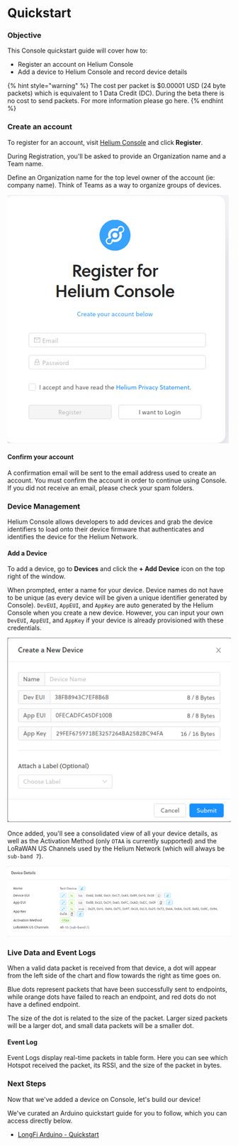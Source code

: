 # Quickstart

### Objective

This Console quickstart guide will cover how to: 

* Register an account on Helium Console 
* Add a device to Helium Console and record device details 

{% hint style="warning" %}
The cost per packet is $0.00001 USD \(24 byte packets\) which is equivalent to 1 Data Credit \(DC\). During the beta there is no cost to send packets. For more information please go here.
{% endhint %}

### Create an account

To register for an account, visit [Helium Console](https://console.helium.com) and click **Register**.

During Registration, you'll be asked to provide an Organization name and a Team name.

Define an Organization name for the top level owner of the account \(ie: company name\). Think of Teams as a way to organize groups of devices.

![](../.gitbook/assets/console_register.png)

#### Confirm your account

A confirmation email will be sent to the email address used to create an account. You must confirm the account in order to continue using Console. If you did not receive an email, please check your spam folders.

### Device Management

Helium Console allows developers to add devices and grab the device identifiers to load onto their device firmware that authenticates and identifies the device for the Helium Network.

#### Add a Device

To add a device, go to **Devices** and click the **+ Add Device** icon on the top right of the window.

When prompted, enter a name for your device. Device names do not have to be unique \(as every device will be given a unique identifier generated by Console\). `DevEUI`, `AppEUI`, and `AppKey` are auto generated by the Helium Console when you create a new device. However, you can input your own `DevEUI`, `AppEUI`, and `AppKey` if your device is already provisioned with these credentials.

![](../.gitbook/assets/console_create_device.png)

Once added, you'll see a consolidated view of all your device details, as well as the Activation Method \(only `OTAA` is currently supported\) and the LoRaWAN US Channels used by the Helium Network \(which will always be `sub-band 7`\).

![](../.gitbook/assets/console_device_details.png)

### Live Data and Event Logs

When a valid data packet is received from that device, a dot will appear from the left side of the chart and flow towards the right as time goes on.

Blue dots represent packets that have been successfully sent to endpoints, while orange dots have failed to reach an endpoint, and red dots do not have a defined endpoint.

The size of the dot is related to the size of the packet. Larger sized packets will be a larger dot, and small data packets will be a smaller dot.

#### Event Log

Event Logs display real-time packets in table form. Here you can see which Hotspot received the packet, its RSSI, and the size of the packet in bytes.

### Next Steps

Now that we've added a device on Console, let's build our device!

We've curated an Arduino quickstart guide for you to follow, which you can access directly below.

* [LongFi Arduino - Quickstart](https://github.com/helium/devdocs/tree/67b988ec351854ec4b7608e12b5b8f47f2456abf/device/arduino-quickstart/README.md)

